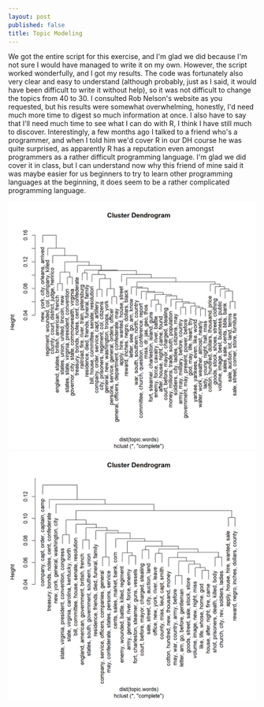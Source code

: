 ```yaml
---
layout: post
published: false
title: Topic Modeling
---
```

We got the entire script for this exercise, and I'm glad we did because I'm not sure I would have managed to write it on my own. However, the script worked wonderfully, and I got my results. The code was fortunately also very clear and easy to understand (although probably, just as I said, it would have been difficult to write it without help), so it was not difficult to change the topics from 40 to 30. I consulted Rob Nelson's website as you requested, but his results were somewhat overwhelming, honestly, I'd need much more time to digest so much information at once. I also have to say that I'll need much time to see what I can do with R, I think I have still much to discover. Interestingly, a few months ago I talked to a friend who's a programmer, and when I told him we'd cover R in our DH course he was quite surprised, as apparently R has a reputation even amongst programmers as a rather difficult programming language. I'm glad we did cover it in class, but I can understand now why this friend of mine said it was maybe easier for us beginners to try to learn other programming languages at the beginning, it does seem to be a rather complicated programming language.

![dendrogram_of_topics_40.png](/img/dendrogram_of_topics_40.png)
![dendrogram_of_topics.png](/img/dendrogram_of_topics.png)